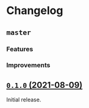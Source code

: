 # Changelog
## `master`
### Features
### Improvements

## [`0.1.0` (2021-08-09)](https://github.com/anupli/running-ng/releases/tag/0.1.0)
Initial release.
